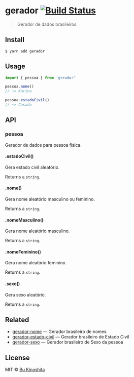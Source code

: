 # gerador [![Build Status](https://travis-ci.org/bukinoshita/gerador.svg?branch=master)](https://travis-ci.org/bukinoshita/gerador)

> Gerador de dados brasileiros

## Install

```
$ yarn add gerador
```

## Usage

```ts
import { pessoa } from 'gerador'

pessoa.nome()
// ~> Karina

pessoa.estadoCivil()
// ~> Casado
```

## API

### pessoa

Gerador de dados para pessoa física.

#### .estadoCivil()

Gera estado civil aleatório.

Returns a `string`.

#### .nome()

Gera nome aleatório masculino ou feminino.

Returns a `string`.

#### .nomeMasculino()

Gera nome aleatório masculino.

Returns a `string`.

#### .nomeFeminino()

Gera nome aleatório feminino.

Returns a `string`.

#### .sexo()

Gera sexo aleatório.

Returns a `string`.

## Related

- [gerador-nome](https://github.com/bukinoshita/gerador-nome) — Gerador brasileiro de nomes
- [gerador-estado-civil](https://github.com/bukinoshita/gerador-estado-civil) — Gerador brasileiro de Estado Civil
- [gerador-sexo](https://github.com/bukinoshita/gerador-sexo) — Gerador brasileiro de Sexo da pessoa

## License

MIT © [Bu Kinoshita](https://bukinoshita.io)
